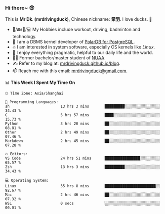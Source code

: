 ### Hi there~ 😎

This is **Mr Dk. (mrdrivingduck)**, Chinese nickname: **棠羽**. I love ducks. 🦆

- 💪/🚘/🏸/💻 My Hobbies include workout, driving, badminton and technology.
- 🍊 I am a DBMS kernel developer of [PolarDB for PostgreSQL](https://github.com/ApsaraDB/PolarDB-for-PostgreSQL).
- 🔥 I am interested in system software, especially OS kernels like *Linux*.
- 🔧 I enjoy everything pragmatic, helpful to our daily life and the world.
- 👨‍🎓 Former bachelor/master student of [NUAA](https://en.wikipedia.org/wiki/Nanjing_University_of_Aeronautics_and_Astronautics).
- ✍ Refer to my blog at: [mrdrivingduck.github.io/blog](https://mrdrivingduck.github.io/blog/).
- 📫 Reach me with this email: [mrdrivingduck@gmail.com](mailto:mrdrivingduck@gmail.com).

<!--START_SECTION:waka-->
📊 **This Week I Spent My Time On** 

```text
🕑︎ Time Zone: Asia/Shanghai

💬 Programming Languages: 
sh                       13 hrs 3 mins       █████████░░░░░░░░░░░░░░░░   34.43 % 
C                        5 hrs 57 mins       ████░░░░░░░░░░░░░░░░░░░░░   15.73 % 
Python                   3 hrs 20 mins       ██░░░░░░░░░░░░░░░░░░░░░░░   08.81 % 
Other                    2 hrs 49 mins       ██░░░░░░░░░░░░░░░░░░░░░░░   07.46 % 
Markdown                 2 hrs 45 mins       ██░░░░░░░░░░░░░░░░░░░░░░░   07.28 % 

🔥 Editors: 
VS Code                  24 hrs 51 mins      ████████████████░░░░░░░░░   65.57 % 
Zsh                      13 hrs 3 mins       █████████░░░░░░░░░░░░░░░░   34.43 % 

💻 Operating System: 
Linux                    35 hrs 8 mins       ███████████████████████░░   92.67 % 
Mac                      2 hrs 46 mins       ██░░░░░░░░░░░░░░░░░░░░░░░   07.32 % 
WSL                      0 secs              ░░░░░░░░░░░░░░░░░░░░░░░░░   00.01 % 
```


<!--END_SECTION:waka-->

<!-- ![Mr Dk.'s GitHub Stats](https://github-readme-stats.vercel.app/api?username=mrdrivingduck&count_private&show_icons=true&theme=buefy) -->

<!-- ![Most Used Languages](https://github-readme-stats.vercel.app/api/top-langs/?username=mrdrivingduck&exclude_repo=mips32-CPU,snort-tcp-socket&theme=buefy&layout=compact&langs_count=10) -->


<!--
**mrdrivingduck/mrdrivingduck** is a ✨ _special_ ✨ repository because its `README.md` (this file) appears on your GitHub profile.

Here are some ideas to get you started:

- 🔭 I’m currently working on ...
- 🌱 I’m currently learning ...
- 👯 I’m looking to collaborate on ...
- 🤔 I’m looking for help with ...
- 💬 Ask me about ...
- 📫 How to reach me: ...
- 😄 Pronouns: ...
- ⚡ Fun fact: ...
-->
